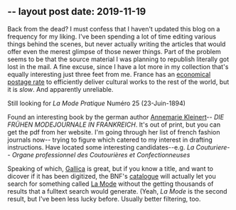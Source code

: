 --
layout post
date: 2019-11-19
--

Back from the dead? I must confess that I haven't updated this blog on a frequency for my liking. I've been spending a lot of time editing various things behind the scenes, but never actually writing the articles that would
offer even the merest glimpse of those newer things. Part of the problem seems to be that the source material I was planning to  republish literally got lost in the mail. A fine excuse, since I have a lot more in my collection that's equally interesting just three feet from me. France has an [economical postage rate](https://www.laposte.fr/entreprise/produits-et-services/livres-et-brochures_) to efficiently deliver cultural works to the rest of the world, but it is *slow*. And apparently unreliable.

Still looking for *La Mode Pratique*  Numéro 25 (23-Juin-1894)

Found an interesting book by the german author [Annemarie Kleinert](https://a.klnrt.de/#books)-- *DIE FRÜHEN MODEJOURNALE IN FRANKREICH*. It's out of print, but you can get the pdf from her website. I'm going through
her list of french fashion journals now-- trying to figure which catered to my interest in drafting instructions. Have located some interesting candidates--e.g. *La Couturiere-- Organe professionnel des Coutourières et Confectionneuses* 

Speaking of which, [Gallica](https://gallica.bnf.fr/accueil/en/content/accueil-en?mode=desktop)  is great, but if you know a title, and want to dicover if it has been digitized,  the BNF's [catalogue](https://catalogue.bnf.fr/index.do) will actually let you search for something called [La Mode](https://catalogue.bnf.fr/ark:/12148/cb32817434b) without the getting thousands of results that a fulltext search would generate. (Yeah, *La Mode* is the second result, but I've been less lucky before. Usually better filtering, too.

